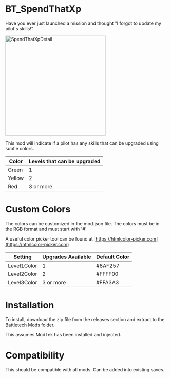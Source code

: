 # BT_SpendThatXp

Have you ever just launched a mission and thought "I forgot to update my pilot's skills!"

<img width="312" alt="SpendThatXpDetail" src="https://user-images.githubusercontent.com/54865934/168941474-25028cf6-7bc2-41e5-95e5-612b4c17b971.png">

This mod will indicate if a pilot has any skills that can be upgraded using subtle colors.

|Color|Levels that can be upgraded|
|--|--|
Green| 1
Yellow| 2
Red | 3 or more


# Custom Colors

The colors can be customized in the mod.json file.
The colors must be in the RGB format and must start with '#'

A useful color picker tool can be found at [https://htmlcolor-picker.com](https://htmlcolor-picker.com)


|Setting| Upgrades Available| Default Color
|-|-|-|
Level1Color | 1 |  #8AF257
Level2Color | 2 | #FFFF00
Level3Color | 3 or more | #FFA3A3

# Installation
To install, download the zip file from the releases section and extract to the Battletech Mods folder.

This assumes ModTek has been installed and injected.

# Compatibility
This should be compatible with all mods.
Can be added into existing saves.
